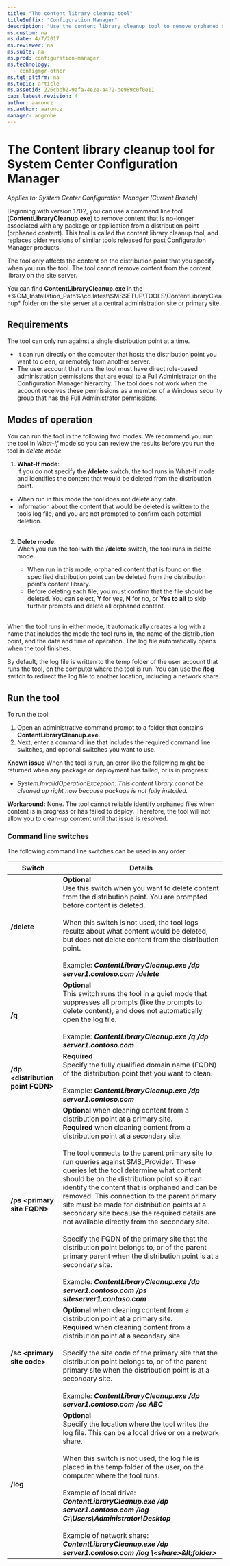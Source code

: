 ```yaml
---
title: "The content library cleanup tool"
titleSuffix: "Configuration Manager"
description: "Use the content library cleanup tool to remove orphaned content no longer associated with a System Center Configuration Manager deployment."
ms.custom: na
ms.date: 4/7/2017
ms.reviewer: na
ms.suite: na
ms.prod: configuration-manager
ms.technology:
  - configmgr-other
ms.tgt_pltfrm: na
ms.topic: article
ms.assetid: 226cbbb2-9afa-4e2e-a472-be989c0f0e11
caps.latest.revision: 4
author: aaroncz
ms.author: aaroncz
manager: angrobe
---
```

# The Content library cleanup tool for System Center Configuration Manager

*Applies to: System Center Configuration Manager (Current Branch)*

 Beginning with version 1702, you can use a command line tool (**ContentLibraryCleanup.exe**) to remove content that is no-longer associated with any package or application from a distribution point (orphaned content). This tool is called the content library cleanup tool, and replaces older versions of similar tools released for past Configuration Manager products.  

The tool only affects the content on the distribution point that you specify when you run the tool. The tool cannot remove content from the content library on the site server.

You can find **ContentLibraryCleanup.exe** in the *%CM_Installation_Path%\cd.latest\SMSSETUP\TOOLS\ContentLibraryCleanup\* folder on the site server at a central administration site or primary site.

## Requirements  
 The tool can only run against a single distribution point at a time.  
 - It can run directly on the computer that hosts the distribution point you want to clean, or remotely from another server.
 - The user account that runs the tool must have direct role-based administration permissions that are equal to a Full Administrator on the Configuration Manager hierarchy. The tool does not work when the account receives these permissions as a member of a Windows security group that has the Full Administrator permissions.

## Modes of operation
You can run the tool in the following two modes. We recommend you run the tool in *What-If* mode so you can review the results before you run the tool in *delete mode*:
  1.	**What-If mode**:   
      If you do not specify the **/delete** switch, the tool runs in What-If mode and identifies the content that would be deleted from the distribution point.
   - When run in this mode the tool does not delete any data.
   - Information about the content that would be deleted is written to the tools log file, and you are not prompted to confirm each potential deletion.  
      </br>   

  2. **Delete mode**:   
    When you run the tool with the **/delete** switch, the tool runs in delete mode.

     - When run in this mode, orphaned content that is found on the specified distribution point can be deleted from the distribution point’s content library.
     - 	Before deleting each file, you must confirm that the file should be deleted.  You can select, **Y** for yes, **N** for no, or **Yes to all** to skip further prompts and delete all orphaned content.  
     </br>

When the tool runs in either mode, it automatically creates a log with a name that includes the mode the tool runs in, the name of the distribution point, and the date and time of operation. The log file automatically opens when the tool finishes.

By default, the log file is written to the temp folder of the user account that runs the tool, on the computer where the tool is run. You can use the **/log** switch to redirect the log file to another location, including a network share.


## Run the tool
To run the tool:
1. Open an administrative command prompt to a folder that contains **ContentLibraryCleanup.exe**.  
2. Next, enter a command line that includes the required command line switches, and optional switches you want to use.

**Known issue**
When the tool is run, an error like the following might be returned when any package or deployment has failed, or is in progress:
-  *System.InvalidOperationException: This content library cannot be cleaned up right now because package <packageID> is not fully installed.*

**Workaround:** None. The tool cannot reliable identify orphaned files when content is in progress or has failed to deploy. Therefore, the tool will not allow you to clean-up content until that issue is resolved.

### Command line switches  
The following command line switches can be used in any order.   

|Switch|Details|
|---------|-------|
|**/delete**  |**Optional** </br> Use this switch when you want to delete content from the distribution point. You are prompted before content is deleted. </br></br> When this switch is not used, the tool logs results about what content would be deleted, but does not delete content from the distribution point. </br></br> Example: ***ContentLibraryCleanup.exe /dp server1.contoso.com /delete*** |
| **/q**       |**Optional** </br> This switch runs the tool in a quiet mode that suppresses all prompts (like the prompts to delete content), and does not automatically open the log file. </br></br> Example: ***ContentLibraryCleanup.exe /q /dp server1.contoso.com*** |
| **/dp &lt;distribution point FQDN>**  | **Required** </br> Specify the fully qualified domain name (FQDN) of the distribution point that you want to clean. </br></br> Example:  ***ContentLibraryCleanup.exe /dp server1.contoso.com***|
| **/ps &lt;primary site FQDN>**       | **Optional** when cleaning content from a distribution point at a primary site.</br>**Required** when cleaning content from a distribution point at a secondary site. </br></br>The tool connects to the parent primary site to run queries against SMS_Provider. These queries let the tool determine what content should be on the distribution point so it can identify the content that is orphaned and can be removed. This connection to the parent primary site must be made for distribution points at a secondary site because the required details are not available directly from the secondary site.</br></br> Specify the FQDN of the primary site that the distribution point belongs to, or of the parent primary parent when the distribution point is at a secondary site. </br></br> Example: ***ContentLibraryCleanup.exe /dp server1.contoso.com /ps siteserver1.contoso.com*** |
| **/sc &lt;primary site code>**  | **Optional** when cleaning content from a distribution point at a primary site.</br>**Required** when cleaning content from a distribution point at a secondary site. </br></br> Specify the site code of the primary site that the distribution point belongs to, or of the parent primary site when the distribution point is at a secondary site.</br></br> Example: ***ContentLibraryCleanup.exe /dp server1.contoso.com /sc ABC*** |
| **/log <log file directory>**       |**Optional** </br> Specify the location where the tool writes the log file. This can be a local drive or on a network share.</br></br> When this switch is not used, the log file is placed in the temp folder of the user, on the computer where the tool runs.</br></br> Example of local drive: ***ContentLibraryCleanup.exe /dp server1.contoso.com /log C:\Users\Administrator\Desktop*** </br></br>Example of network share: ***ContentLibraryCleanup.exe /dp server1.contoso.com /log \\&lt;share>\&lt;folder>***|
